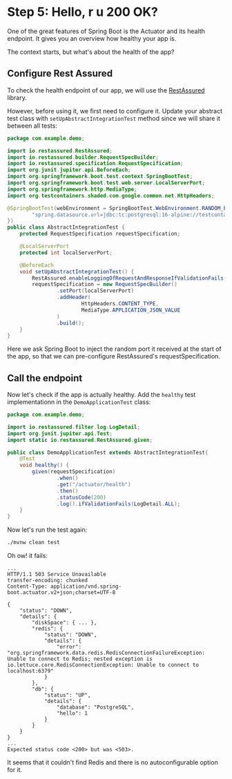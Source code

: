# Step 5: Hello, r u 200 OK?

One of the great features of Spring Boot is the Actuator and its health endpoint. 
It gives you an overview how healthy your app is.

The context starts, but what's about the health of the app?

## Configure Rest Assured

To check the health endpoint of our app, we will use the [RestAssured](http://rest-assured.io/) library.

However, before using it, we first need to configure it. 
Update your abstract test class with `setUpAbstractIntegrationTest` method since we will share it between all tests:

```java save-as=workshop/src/test/java/com/example/demo/AbstractIntegrationTest.java
package com.example.demo;

import io.restassured.RestAssured;
import io.restassured.builder.RequestSpecBuilder;
import io.restassured.specification.RequestSpecification;
import org.junit.jupiter.api.BeforeEach;
import org.springframework.boot.test.context.SpringBootTest;
import org.springframework.boot.test.web.server.LocalServerPort;
import org.springframework.http.MediaType;
import org.testcontainers.shaded.com.google.common.net.HttpHeaders;

@SpringBootTest(webEnvironment = SpringBootTest.WebEnvironment.RANDOM_PORT, properties = {
        "spring.datasource.url=jdbc:tc:postgresql:16-alpine://testcontainers/workshop"
})
public class AbstractIntegrationTest {
    protected RequestSpecification requestSpecification;

    @LocalServerPort
    protected int localServerPort;

    @BeforeEach
    void setUpAbstractIntegrationTest() {
        RestAssured.enableLoggingOfRequestAndResponseIfValidationFails();
        requestSpecification = new RequestSpecBuilder()
                .setPort(localServerPort)
                .addHeader(
                        HttpHeaders.CONTENT_TYPE,
                        MediaType.APPLICATION_JSON_VALUE
                )
                .build();
    }
}
```

Here we ask Spring Boot to inject the random port it received at the start of the app, so that we can pre-configure RestAssured's requestSpecification.

## Call the endpoint

Now let's check if the app is actually healthy.
Add the `healthy` test implementationn in the `DemoApplicationTest` class:

```java save-as=workshop/src/test/java/com/example/demo/DemoApplicationTest.java
package com.example.demo;

import io.restassured.filter.log.LogDetail;
import org.junit.jupiter.api.Test;
import static io.restassured.RestAssured.given;

public class DemoApplicationTest extends AbstractIntegrationTest{
    @Test
    void healthy() {
        given(requestSpecification)
                .when()
                .get("/actuator/health")
                .then()
                .statusCode(200)
                .log().ifValidationFails(LogDetail.ALL);
    }
}
```

Now let's run the test again: 
```bash
./mvnw clean test
```

Oh ow! it fails:

```text
...
HTTP/1.1 503 Service Unavailable
transfer-encoding: chunked
Content-Type: application/vnd.spring-boot.actuator.v2+json;charset=UTF-8

{
    "status": "DOWN",
    "details": {
        "diskSpace": { ... },
        "redis": {
            "status": "DOWN",
            "details": {
                "error": "org.springframework.data.redis.RedisConnectionFailureException: Unable to connect to Redis; nested exception is io.lettuce.core.RedisConnectionException: Unable to connect to localhost:6379"
            }
        },
        "db": {
            "status": "UP",
            "details": {
                "database": "PostgreSQL",
                "hello": 1
            }
        }
    }
}
... 
Expected status code <200> but was <503>.
```

It seems that it couldn't find Redis and there is no autoconfigurable option for it.
